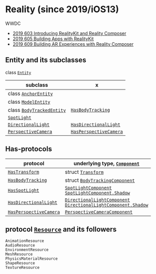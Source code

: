 # Reality (since 2019/iOS13)


WWDC

- [2019 603 Introducing RealityKit and Reality Composer](https://developer.apple.com/videos/play/wwdc2019/603)
- [2019 605 Building Apps with RealityKit](https://developer.apple.com/videos/play/wwdc2019/605)
- [2019 609 Building AR Experiences with Reality Composer](https://developer.apple.com/videos/play/wwdc2019/609)




## Entity and its subclasses

class [`Entity`](https://developer.apple.com/documentation/realitykit/entity)

subclass|x
---|---
class [`AnchorEntity`](https://developer.apple.com/documentation/realitykit/anchorentity)|
class [`ModelEntity`](https://developer.apple.com/documentation/realitykit/modelentity)|
class [`BodyTrackedEntity`](https://developer.apple.com/documentation/realitykit/bodytrackedentity) |[`HasBodyTracking`](https://developer.apple.com/documentation/realitykit/hasbodytracking)|
[`SpotLight`](https://developer.apple.com/documentation/realitykit/spotlight)|
[`DirectionalLight`](https://developer.apple.com/documentation/realitykit/directionallight)|[`HasDirectionalLight`](https://developer.apple.com/documentation/realitykit/hasdirectionallight)
[`PerspectiveCamera`](https://developer.apple.com/documentation/realitykit/perspectivecamera)|[`HasPerspectiveCamera`](https://developer.apple.com/documentation/realitykit/hasperspectivecamera)

## Has-protocols

protocol | underlying type, [`Component`](https://developer.apple.com/documentation/realitykit/component)
---|---
[`HasTransform`](https://developer.apple.com/documentation/realitykit/hastransform)|struct [`Transform`](https://developer.apple.com/documentation/realitykit/transform)
[`HasBodyTracking`](https://developer.apple.com/documentation/realitykit/hasbodytracking)|struct [`BodyTrackingComponent`](https://developer.apple.com/documentation/realitykit/bodytrackingcomponent)
[`HasSpotLight`](https://developer.apple.com/documentation/realitykit/hasspotlight)|[`SpotLightComponent`](https://developer.apple.com/documentation/realitykit/spotlightcomponent)<br/>[`SpotLightComponent.Shadow`](https://developer.apple.com/documentation/realitykit/spotlightcomponent/shadow)
[`HasDirectionalLight`](https://developer.apple.com/documentation/realitykit/hasdirectionallight)|[`DirectionalLightComponent`](https://developer.apple.com/documentation/realitykit/directionallightcomponent)<br/>[`DirectionalLightComponent.Shadow`](https://developer.apple.com/documentation/realitykit/directionallightcomponent/shadow)
[`HasPerspectiveCamera`](https://developer.apple.com/documentation/realitykit/hasperspectivecamera)|[`PerspectiveCameraComponent`](https://developer.apple.com/documentation/realitykit/perspectivecameracomponent)


## protocol [`Resource`](https://developer.apple.com/documentation/realitykit/resource) and its followers

```
AnimationResource
AudioResource
EnvironmentResource
MeshResource
PhysicsMaterialResource
ShapeResource
TextureResource
```